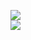 [![](https://img.shields.io/badge/Made%20With-Github%20Spray-lightgrey.svg?style=for-the-badge&logo=github)](https://github.com/Annihil/github-spray#22618)  
[![](https://i.imgur.com/2DrTn0Z.gif)](https://github.com/Annihil/github-spray)